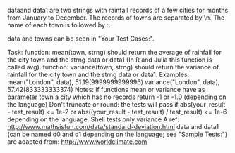 dataand data1 are two strings with rainfall records of a few cities for months from January to December. The records of towns are separated by \n. The name of each town is followed by :.

data and towns can be seen in "Your Test Cases:".

Task:
function: mean(town, strng) should return the average of rainfall for the city town and the strng data or data1 (In R and Julia this function is called avg).
function: variance(town, strng) should return the variance of rainfall for the city town and the strng data or data1.
Examples:
mean("London", data), 51.19(9999999999996) 
variance("London", data), 57.42(833333333374)
Notes:
if functions mean or variance have as parameter town a city which has no records return -1 or -1.0 (depending on the language)
Don't truncate or round: the tests will pass if abs(your_result - test_result) <= 1e-2 or abs((your_result - test_result) / test_result) <= 1e-6 depending on the language.
Shell tests only variance
A ref: http://www.mathsisfun.com/data/standard-deviation.html
data and data1 (can be named d0 and d1 depending on the language; see "Sample Tests:") are adapted from: http://www.worldclimate.com
